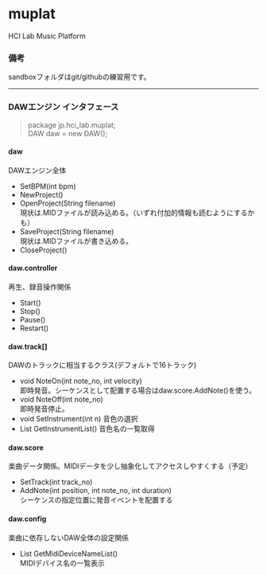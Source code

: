 # muplat

HCI Lab Music Platform

### 備考
sandboxフォルダはgit/githubの練習用です。

---

### DAWエンジン インタフェース

> package jp.hci_lab.muplat;  
> DAW daw = new DAW();
  

#### daw
DAWエンジン全体
- SetBPM(int bpm)
- NewProject()
- OpenProject(String filename)  
現状は.MIDファイルが読み込める。（いずれ付加的情報も読むようにするかも）
- SaveProject(String filename)  
現状は.MIDファイルが書き込める。
- CloseProject()

#### daw.controller
再生、録音操作関係
- Start()
- Stop()
- Pause()
- Restart()

#### daw.track[]
DAWのトラックに相当するクラス(デフォルトで16トラック)
- void NoteOn(int note_no, int velocity)  
即時発音。シーケンスとして配置する場合はdaw.score.AddNote()を使う。
- void NoteOff(int note_no)  
即時発音停止。
- void SetInstrument(int n)
音色の選択
- List<String> GetInstrumentList()
音色名の一覧取得

#### daw.score
楽曲データ関係。MIDIデータを少し抽象化してアクセスしやすくする（予定）
- SetTrack(int track_no)
- AddNote(int position, int note_no, int duration)  
シーケンスの指定位置に発音イベントを配置する

#### daw.config
楽曲に依存しないDAW全体の設定関係
-  List<String> GetMidiDeviceNameList()  
MIDIデバイス名の一覧表示

